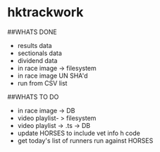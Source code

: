 # hktrackwork

##WHATS DONE
* results data
* sectionals data
* dividend data
* in race image -> filesystem
* in race image UN SHA'd
* run from CSV list

##WHATS TO DO

* in race image -> DB 
* video playlist- > filesystem
* video playlist -> .ts -> DB
* update HORSES to include vet info h code
* get today's list of runners run against HORSES



